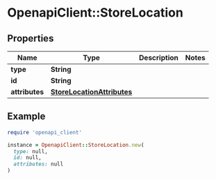 # OpenapiClient::StoreLocation

## Properties

| Name | Type | Description | Notes |
| ---- | ---- | ----------- | ----- |
| **type** | **String** |  |  |
| **id** | **String** |  |  |
| **attributes** | [**StoreLocationAttributes**](StoreLocationAttributes.md) |  |  |

## Example

```ruby
require 'openapi_client'

instance = OpenapiClient::StoreLocation.new(
  type: null,
  id: null,
  attributes: null
)
```

